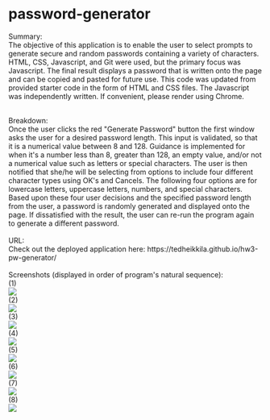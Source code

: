 # password-generator

Summary:
<br>
The objective of this application is to enable the user to select prompts to generate secure and random passwords containing a variety of characters. HTML, CSS, Javascript, and Git were used, but the primary focus was Javascript. The final result displays a password that is written onto the page and can be copied and pasted for future use. This code was updated from provided starter code in the form of HTML and CSS files. The Javascript was independently written. If convenient, please render using Chrome.  

<br>
Breakdown:
<br>
Once the user clicks the red "Generate Password" button the first window asks the user for a desired password length. This input is validated, so that it is a numerical value between 8 and 128. Guidance is implemented for when it's a number less than 8, greater than 128, an empty value, and/or not a numerical value such as letters or special characters. The user is then notified that she/he will be selecting from options to include four different character types using OK's and Cancels. The following four options are for lowercase letters, uppercase letters, numbers, and special characters. Based upon these four user decisions and the specified password length from the user, a password is randomly generated and displayed onto the page. If dissatisfied with the result, the user can re-run the program again to generate a different password. <br>

<br>
URL:
<br>
Check out the deployed application here: https://tedheikkila.github.io/hw3-pw-generator/
<br><br>
Screenshots (displayed in order of program's natural sequence):
<br> (1) <br>
<img src ="./images/hw3-first.png">
<br> (2) <br>
<img src ="./images/hw3-second.png">
<br> (3) <br>
<img src ="./images/hw3-third.png">
<br> (4) <br>
<img src ="./images/hw3-fourth.png">
<br> (5) <br>
<img src ="./images/hw3-fifth.png">
<br> (6) <br>
<img src ="./images/hw3-sixth.png">
<br> (7) <br>
<img src ="./images/hw3-seventh.png">
<br> (8) <br>
<img src ="./images/hw3-eighth.png">
